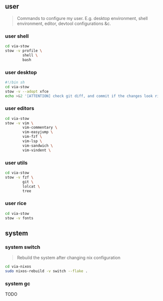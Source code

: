 
## user

> Commands to configure my user.
> E.g. desktop environment, shell environment, editor, devtool configurations &c.

### user shell

```sh
cd via-stow
stow -v profile \
        shell \
        bash
```

### user desktop

```sh
#!/bin sh
cd via-stow
stow -v --adopt xfce
echo >&2 '[ATTENTION] check git diff, and commit if the changes look right'
```

### user editors

```sh
cd via-stow
stow -v vim \
        vim-commentary \
        vim-easyjump \
        vim-fzf \
        vim-lsp \
        vim-sandwich \
        vim-vindent \
```

### user utils

```sh
cd via-stow
stow -v fzf \
        git \
        lolcat \
        tree
```

### user rice

```sh
cd via-stow
stow -v fonts
```

## system

### system switch

> Rebuild the system after changing nix configuration

```sh
cd via-nixos
sudo nixos-rebuild -v switch --flake .
```

### system gc

TODO
